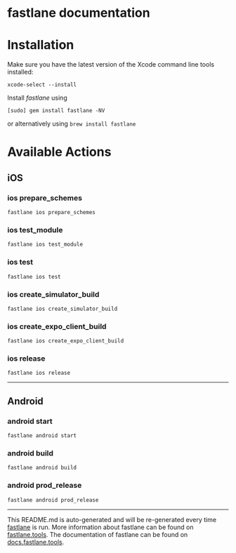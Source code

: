 fastlane documentation
================
# Installation

Make sure you have the latest version of the Xcode command line tools installed:

```
xcode-select --install
```

Install _fastlane_ using
```
[sudo] gem install fastlane -NV
```
or alternatively using `brew install fastlane`

# Available Actions
## iOS
### ios prepare_schemes
```
fastlane ios prepare_schemes
```

### ios test_module
```
fastlane ios test_module
```

### ios test
```
fastlane ios test
```

### ios create_simulator_build
```
fastlane ios create_simulator_build
```

### ios create_expo_client_build
```
fastlane ios create_expo_client_build
```

### ios release
```
fastlane ios release
```


----

## Android
### android start
```
fastlane android start
```

### android build
```
fastlane android build
```

### android prod_release
```
fastlane android prod_release
```


----

This README.md is auto-generated and will be re-generated every time [fastlane](https://fastlane.tools) is run.
More information about fastlane can be found on [fastlane.tools](https://fastlane.tools).
The documentation of fastlane can be found on [docs.fastlane.tools](https://docs.fastlane.tools).
